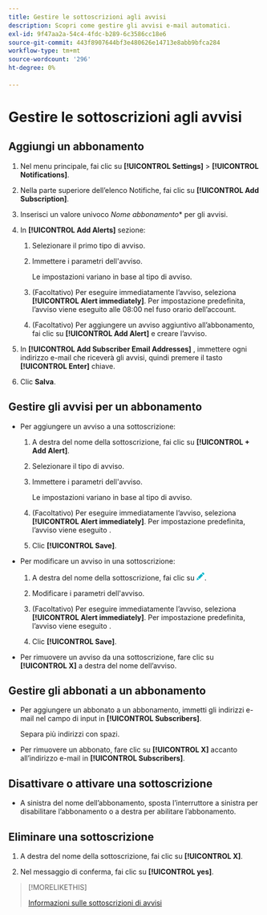 ```yaml
---
title: Gestire le sottoscrizioni agli avvisi
description: Scopri come gestire gli avvisi e-mail automatici.
exl-id: 9f47aa2a-54c4-4fdc-b289-6c3586cc18e6
source-git-commit: 443f8907644bf3e480626e14713e8abb9bfca284
workflow-type: tm+mt
source-wordcount: '296'
ht-degree: 0%

---
```


# Gestire le sottoscrizioni agli avvisi

## Aggiungi un abbonamento

1. Nel menu principale, fai clic su **[!UICONTROL Settings]** > **[!UICONTROL Notifications]**.

1. Nella parte superiore dell’elenco Notifiche, fai clic su **[!UICONTROL Add Subscription]**.

1. Inserisci un valore univoco *Nome abbonamento** per gli avvisi.

1. In **[!UICONTROL Add Alerts]** sezione:

   1. Selezionare il primo tipo di avviso.

   1. Immettere i parametri dell&#39;avviso.

      Le impostazioni variano in base al tipo di avviso.

   1. (Facoltativo) Per eseguire immediatamente l’avviso, seleziona **[!UICONTROL Alert immediately]**. Per impostazione predefinita, l’avviso viene eseguito alle 08:00 nel fuso orario dell’account.

   1. (Facoltativo) Per aggiungere un avviso aggiuntivo all’abbonamento, fai clic su **[!UICONTROL Add Alert]** e creare l’avviso.

1. In **[!UICONTROL Add Subscriber Email Addresses]** , immettere ogni indirizzo e-mail che riceverà gli avvisi, quindi premere il tasto **[!UICONTROL Enter]** chiave.

1. Clic **Salva**.

## Gestire gli avvisi per un abbonamento

* Per aggiungere un avviso a una sottoscrizione:

   1. A destra del nome della sottoscrizione, fai clic su **[!UICONTROL + Add Alert]**.

   1. Selezionare il tipo di avviso.

   1. Immettere i parametri dell&#39;avviso.

      Le impostazioni variano in base al tipo di avviso.

   1. (Facoltativo) Per eseguire immediatamente l’avviso, seleziona **[!UICONTROL Alert immediately]**. Per impostazione predefinita, l’avviso viene eseguito <!-- at what time? -->.

   1. Clic **[!UICONTROL Save]**.

* Per modificare un avviso in una sottoscrizione:

   1. A destra del nome della sottoscrizione, fai clic su ![Modifica](/help/dsp/assets/edit.png).

   1. Modificare i parametri dell&#39;avviso.

   1. (Facoltativo) Per eseguire immediatamente l’avviso, seleziona **[!UICONTROL Alert immediately]**. Per impostazione predefinita, l’avviso viene eseguito <!-- at what time? -->.

   1. Clic **[!UICONTROL Save]**.

* Per rimuovere un avviso da una sottoscrizione, fare clic su **[!UICONTROL X]** a destra del nome dell’avviso.

## Gestire gli abbonati a un abbonamento

* Per aggiungere un abbonato a un abbonamento, immetti gli indirizzi e-mail nel campo di input in **[!UICONTROL Subscribers]**.

   Separa più indirizzi con spazi.

* Per rimuovere un abbonato, fare clic su **[!UICONTROL X]** accanto all’indirizzo e-mail in **[!UICONTROL Subscribers]**.

## Disattivare o attivare una sottoscrizione

* A sinistra del nome dell’abbonamento, sposta l’interruttore a sinistra per disabilitare l’abbonamento o a destra per abilitare l’abbonamento.

## Eliminare una sottoscrizione

1. A destra del nome della sottoscrizione, fai clic su **[!UICONTROL X]**.

1. Nel messaggio di conferma, fai clic su **[!UICONTROL yes]**.

>[!MORELIKETHIS]
>
>[Informazioni sulle sottoscrizioni di avvisi](alerts-about.md)
